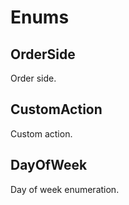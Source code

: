 # Enums

## OrderSide

Order side.

## CustomAction

Custom action.

## DayOfWeek

Day of week enumeration.